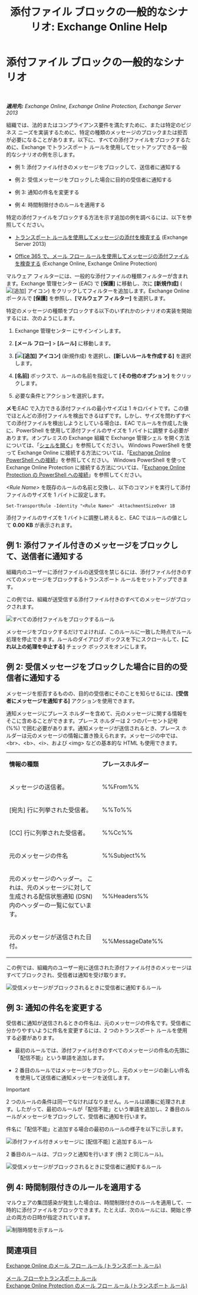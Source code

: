﻿---
title: '添付ファイル ブロックの一般的なシナリオ: Exchange Online Help'
TOCTitle: 添付ファイル ブロックの一般的なシナリオ
ms:assetid: 5c576439-d55b-4c7f-90ed-a7f72cbb16c2
ms:mtpsurl: https://technet.microsoft.com/ja-jp/library/Dn950026(v=EXCHG.150)
ms:contentKeyID: 65207680
ms.date: 05/22/2018
mtps_version: v=EXCHG.150
ms.translationtype: HT
---

# 添付ファイル ブロックの一般的なシナリオ

 

_**適用先:** Exchange Online, Exchange Online Protection, Exchange Server 2013_

組織では、法的またはコンプライアンス要件を満たすために、または特定のビジネス ニーズを実装するために、特定の種類のメッセージのブロックまたは拒否が必要になることがあります。以下に、すべての添付ファイルをブロックするために、Exchange でトランスポート ルールを使用してセットアップできる一般的なシナリオの例を示します。

  -  
    例 1: 添付ファイル付きのメッセージをブロックして、送信者に通知する

  -  
    例 2: 受信メッセージをブロックした場合に目的の受信者に通知する

  -  
    例 3: 通知の件名を変更する

  -  
    例 4: 時間制限付きのルールを適用する

特定の添付ファイルをブロックする方法を示す追加の例を調べるには、以下を参照してください。

  - [トランスポート ルールを使用してメッセージの添付を検査する](use-transport-rules-to-inspect-message-attachments-exchange-2013-help.md) (Exchange Server 2013)

  - [Office 365 で、メール フロー ルールを使用してメッセージの添付ファイルを検査する](https://technet.microsoft.com/ja-jp/library/jj919236\(v=exchg.150\)) (Exchange Online, Exchange Online Protection)

マルウェア フィルターには、一般的な添付ファイルの種類フィルターが含まれます。Exchange 管理センター (EAC) で **\[保護\]** に移動し、次に **\[新規作成\]** (![\[追加\] アイコン](images/JJ218640.c1e75329-d6d7-4073-a27d-498590bbb558(EXCHG.150).gif "[追加] アイコン")) をクリックしてフィルターを追加します。Exchange Online ポータルで **\[保護\]** を参照し、**\[マルウェア フィルター\]** を選択します。

特定のメッセージの種類をブロックする以下のいずれかのシナリオの実装を開始するには、次のようにします。

1.  Exchange 管理センター にサインインします。

2.  **\[メール フロー\]** \> **\[ルール\]** に移動します。

3.  **\[![\[追加\] アイコン](images/JJ218640.c1e75329-d6d7-4073-a27d-498590bbb558(EXCHG.150).gif "[追加] アイコン")\]** (新規作成) を選択し、**\[新しいルールを作成する\]** を選択します。

4.  **\[名前\]** ボックスで、ルールの名前を指定して **\[その他のオプション\]** をクリックします。

5.  必要な条件とアクションを選択します。

**メモ**:EAC で入力できる添付ファイルの最小サイズは 1 キロバイトです。この値でほとんどの添付ファイルを検出できるはずです。しかし、サイズを問わずすべての添付ファイルを検出しようとしている場合は、EAC でルールを作成した後に、PowerShell を使用して添付ファイルのサイズを 1 バイトに調整する必要があります。オンプレミスの Exchange 組織で Exchange 管理シェル を開く方法については、「[シェルを開く](https://technet.microsoft.com/ja-jp/library/dd638134\(v=exchg.150\))」を参照してください。 Windows PowerShell を使って Exchange Online に接続する方法については、「[Exchange Online PowerShell への接続](https://go.microsoft.com/fwlink/p/?linkid=396554)」を参照してください。 Windows PowerShell を使って Exchange Online Protection に接続する方法については、「[Exchange Online Protection の PowerShell への接続](https://go.microsoft.com/fwlink/p/?linkid=627290)」を参照してください。

*\<Rule Name\>* を既存のルールの名前と交換し、以下のコマンドを実行して添付ファイルのサイズを 1 バイトに設定します。

    Set-TransportRule -Identity "<Rule Name>" -AttachmentSizeOver 1B

添付ファイルのサイズを 1 バイトに調整し終えると、EAC ではルールの値として **0.00 KB** が表示されます。

## 例 1: 添付ファイル付きのメッセージをブロックして、送信者に通知する

組織内のユーザーに添付ファイルの送受信を禁じるには、添付ファイル付きのすべてのメッセージをブロックするトランスポート ルールをセットアップできます。

この例では、組織が送受信する添付ファイル付きのすべてのメッセージがブロックされます。

![すべての添付ファイルをブロックするルール](images/Dn950026.38094183-166f-4ba5-a9cf-242e7d0f4e04(EXCHG.150).png "すべての添付ファイルをブロックするルール")

メッセージをブロックするだけでよければ、このルールに一致した時点でルール処理を停止できます。ルールのダイアログ ボックスを下にスクロールして、**\[これ以上の処理を中止する\]** チェック ボックスをオンにします。

## 例 2: 受信メッセージをブロックした場合に目的の受信者に通知する

メッセージを拒否するものの、目的の受信者にそのことを知らせるには、**\[受信者にメッセージを通知する\]** アクションを使用できます。

通知メッセージにプレース ホルダーを含めて、元のメッセージに関する情報をそこに含めることができます。プレース ホルダーは 2 つのパーセント記号 (%%) で囲む必要があります。通知メッセージが送信されるとき、プレース ホルダーは元のメッセージの情報に置き換えられます。メッセージの中では、\<br\>、\<b\>、\<i\>、および \<img\> などの基本的な HTML も使用できます。


<table>
<colgroup>
<col style="width: 50%" />
<col style="width: 50%" />
</colgroup>
<tbody>
<tr class="odd">
<td><p><strong>情報の種類</strong></p></td>
<td><p><strong>プレースホルダー</strong></p></td>
</tr>
<tr class="even">
<td><p>メッセージの送信者。</p></td>
<td><p>%%From%%</p></td>
</tr>
<tr class="odd">
<td><p>[宛先] 行に列挙された受信者。</p></td>
<td><p>%%To%%</p></td>
</tr>
<tr class="even">
<td><p>[CC] 行に列挙された受信者。</p></td>
<td><p>%%Cc%%</p></td>
</tr>
<tr class="odd">
<td><p>元のメッセージの件名</p></td>
<td><p>%%Subject%%</p></td>
</tr>
<tr class="even">
<td><p>元のメッセージのヘッダー。 これは、元のメッセージに対して生成される配信状態通知 (DSN) 内のヘッダーの一覧に似ています。</p></td>
<td><p>%%Headers%%</p></td>
</tr>
<tr class="odd">
<td><p>元のメッセージが送信された日付。</p></td>
<td><p>%%MessageDate%%</p></td>
</tr>
</tbody>
</table>


この例では、組織内のユーザー宛に送信された添付ファイル付きのメッセージはすべてブロックされ、受信者は通知を受け取ります。

![受信メッセージがブロックされるときに受信者に通知するルール](images/Dn950026.f9a14733-d68a-4528-a736-206325881c47(EXCHG.150).png "受信メッセージがブロックされるときに受信者に通知するルール")

## 例 3: 通知の件名を変更する

受信者に通知が送信されるときの件名は、元のメッセージの件名です。受信者に分かりやすいように件名を変更するには、2 つのトランスポート ルールを使用する必要があります。

  - 最初のルールでは、添付ファイル付きのすべてのメッセージの件名の先頭に「配信不能」という単語を追加します。

  - 2 番目のルールではメッセージをブロックし、元のメッセージの新しい件名を使用して送信者に通知メッセージを送信します。


> [!IMPORTANT]
> 2 つのルールの条件は同一でなければなりません。ルールは順番に処理されます。したがって、最初のルールが「配信不能」という単語を追加し、2 番目のルールがメッセージをブロックして、受信者に通知を行います。



件名に「配信不能」と追加する場合の最初のルールの様子を以下に示します。

![添付ファイル付きメッセージに \[配信不能\] と追加するルール](images/Dn950026.2552b0bd-c69d-48b4-9e69-267fcaf20e70(EXCHG.150).png "添付ファイル付きメッセージに [配信不能] と追加するルール")

2 番目のルールは、ブロックと通知を行います (例 2 と同じルール)。

![受信メッセージがブロックされるときに受信者に通知するルール](images/Dn950026.f9a14733-d68a-4528-a736-206325881c47(EXCHG.150).png "受信メッセージがブロックされるときに受信者に通知するルール")

## 例 4: 時間制限付きのルールを適用する

マルウェアの集団感染が発生した場合は、時間制限付きのルールを適用して、一時的に添付ファイルをブロックできます。たとえば、次のルールには、開始と停止の両方の日時が指定されています。

![制限時間を示すルール](images/Dn950026.bdc8c4d8-72fa-4c5b-97f2-5fe76d50e643(EXCHG.150).png "制限時間を示すルール")

## 関連項目


[Exchange Online のメール フロー ルール (トランスポート ルール)](https://technet.microsoft.com/ja-jp/library/jj919238\(v=exchg.150\))  


[メール フローやトランスポート ルール](mail-flow-rules-transport-rules-in-exchange-2013-exchange-2013-help.md)  
[Exchange Online Protection のメール フロー ルール (トランスポート ルール)](https://technet.microsoft.com/ja-jp/library/dn271424\(v=exchg.150\))

